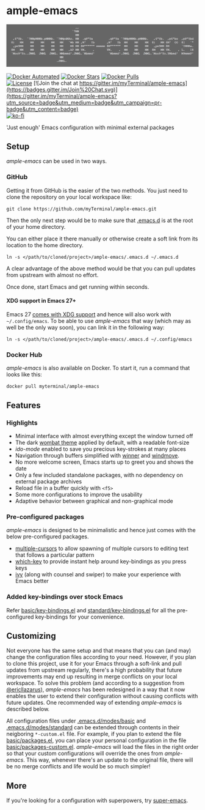 # ample-emacs

![Banner](images/banner.png)

[![Docker Automated](https://img.shields.io/docker/automated/myterminal/ample-emacs.svg)](https://hub.docker.com/r/myterminal/ample-emacs)
[![Docker Stars](https://img.shields.io/docker/stars/myterminal/ample-emacs.svg)](https://hub.docker.com/r/myterminal/ample-emacs)
[![Docker Pulls](https://img.shields.io/docker/pulls/myterminal/ample-emacs.svg)](https://hub.docker.com/r/myterminal/ample-emacs)  
[![License](https://img.shields.io/badge/LICENSE-GPL%20v3.0-blue.svg)](https://www.gnu.org/licenses/gpl.html)
[![Join the chat at https://gitter.im/myTerminal/ample-emacs](https://badges.gitter.im/Join%20Chat.svg)](https://gitter.im/myTerminal/ample-emacs?utm_source=badge&utm_medium=badge&utm_campaign=pr-badge&utm_content=badge)  
[![ko-fi](https://ko-fi.com/img/githubbutton_sm.svg)](https://ko-fi.com/Y8Y5E5GL7)

'Just enough' Emacs configuration with minimal external packages

## Setup

*ample-emacs* can be used in two ways.

### GitHub

Getting it from GitHub is the easier of the two methods. You just need to clone the repository on your local workspace like:

    git clone https://github.com/myTerminal/ample-emacs.git

Then the only next step would be to make sure that [.emacs.d](.emacs.d) is at the root of your home directory.

You can either place it there manually or otherwise create a soft link from its location to the home directory.

    ln -s </path/to/cloned/project>/ample-emacs/.emacs.d ~/.emacs.d

A clear advantage of the above method would be that you can pull updates from upstream with almost no effort.

Once done, start Emacs and get running within seconds.

#### XDG support in Emacs 27+

Emacs 27 [comes with XDG support](https://git.savannah.gnu.org/cgit/emacs.git/commit/?id=4118297ae2fab4886b20d193ba511a229637aea3) and hence will also work with `~/.config/emacs`. To be able to use *ample-emacs* that way (which may as well be the only way soon), you can link it in the following way:

    ln -s </path/to/cloned/project>/ample-emacs/.emacs.d ~/.config/emacs

### Docker Hub

*ample-emacs* is also available on Docker. To start it, run a command that looks like this:

    docker pull myterminal/ample-emacs

## Features

### Highlights

- Minimal interface with almost everything except the window turned off
- The dark [wombat theme](https://github.com/jasonblewis/color-theme-wombat) applied by default, with a readable font-size
- *ido-mode* enabled to save you precious key-strokes at many places
- Navigation through buffers simplified with [winner](http://emacswiki.org/emacs/WinnerMode) and [windmove](http://emacswiki.org/emacs/WindMove).
- No more welcome screen, Emacs starts up to greet you and shows the date
- Only a few included standalone packages, with no dependency on external package archives
- Reload file in a buffer quickly with `<f5>`
- Some more configurations to improve the usability
- Adaptive behavior between graphical and non-graphical mode

### Pre-configured packages

*ample-emacs* is designed to be minimalistic and hence just comes with the below pre-configured packages.

- [multiple-cursors](https://github.com/magnars/multiple-cursors.el) to allow spawning of multiple cursors to editing text that follows a particular pattern
- [which-key](https://github.com/justbur/emacs-which-key) to provide instant help around key-bindings as you press keys
- [ivy](https://github.com/abo-abo/swiper) (along with counsel and swiper) to make your experience with Emacs better

### Added key-bindings over stock Emacs

Refer [basic/key-bindings.el](.emacs.d/modes/basic/key-bindings.el) and [standard/key-bindings.el](.emacs.d/modes/standard/key-bindings.el) for all the pre-configured key-bindings for your convenience.

## Customizing

Not everyone has the same setup and that means that you can (and may) change the configuration files according to your need. However, if you plan to clone this project, use it for your Emacs through a soft-link and pull updates from upstream regularly, there's a high probability that future improvements may end up resulting in merge conflicts on your local workspace. To solve this problem (and according to a suggestion from [@ericllazarus](https://github.com/ericllazarus)), *ample-emacs* has been redesigned in a way that it now enables the user to extend their configuration without causing conflicts with future updates. One recommended way of extending *ample-emacs* is described below.

All configuration files under [.emacs.d/modes/basic](.emacs.d/modes/basic) and [.emacs.d/modes/standard](.emacs.d/modes/standard) can be extended through contents in their neigboring `*-custom.el` file. For example, if you plan to extend the file [basic/packages.el](.emacs.d/modes/basic/packages.el), you can place your personal configuration in the file [basic/packages-custom.el](.emacs.d/modes/basic/packages-custom.el). *ample-emacs* will load the files in the right order so that your custom configurations will override the ones from *ample-emacs*. This way, whenever there's an update to the original file, there will be no merge conflicts and life would be so much simpler!

## More

If you're looking for a configuration with superpowers, try [super-emacs](https://github.com/myTerminal/super-emacs).
